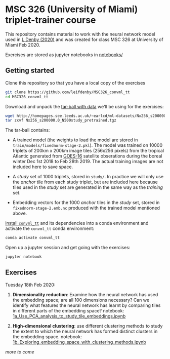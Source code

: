 # MSC 326 (University of Miami) triplet-trainer course

This repository contains material to work with the neural network model used in
[L Denby
(2020)](https://agupubs.onlinelibrary.wiley.com/doi/10.1029/2019GL085190) and
was created for class MSC 326 at University of Miami Feb 2020.

Exercises are stored as jupyter notebooks in [notebooks/](notebooks/)

## Getting started

Clone this repository so that you have a local copy of the exercises

```bash
git clone https://github.com/leifdenby/MSC326_convml_tt
cd MSC326_convml_tt
```

Download and unpack the [tar-ball with
data](http://homepages.see.leeds.ac.uk/~earlcd/ml-datasets/Nx256_s200000.0_N500study_pretrained.tgz)
we'll be using for the exercises:

```bash
wget http://homepages.see.leeds.ac.uk/~earlcd/ml-datasets/Nx256_s200000.0_N500study_pretrained.tgz
tar zxvf Nx256_s200000.0_N500study_pretrained.tgz
```

The tar-ball contains:

- A trained model (the weights to load the model are stored in
  `train/models/fixednorm-stage-2.pkl`). The model was trained on 10000
  triplets of 200km x 200km image tiles (256x256 pixels) from the tropical
  Atlantic generated from [GOES-16](https://en.wikipedia.org/wiki/GOES-16)
  satellite obserations during the boreal winter Dec 1st 2018 to Feb 28th
   2019. The actual training images are not included here to save space.

- A *study* set of 1000 triplets, stored in `study/`. In practice we will only
  use the *anchor* tile from each study triplet, but are included here because
  tiles used in the *study* set are generated in the same way as the *training*
  set.

- Embedding vectors for the 1000 *anchor* tiles in the *study* set, stored in
  `fixednorm-stage-2.emb.nc` produced with the trained model mentioned above.

[install `convml_tt`](https://github.com/leifdenby/convml_tt#getting-started)
and its dependencies into a conda environment and activate the `convml_tt`
conda environment:

```bash
conda activate convml_tt
```

Open up a jupyter session and get going with the exercises:

```bash
jupyter notebook
```

## Exercises

Tuesday 18th Feb 2020:

1) **Dimensionality reduction**: Examine how the neural
   network has used the embedding space; are all 100 dimensions necessary? Can
   we identify what features the neural network has learnt by comparing tiles
   in different parts of the embedding space? notebook: [1a_Use_PCA_analysis_to_study_tile_embeddings.ipynb](notebooks/1a_Use_PCA_analysis_to_study_tile_embeddings.ipynb)

2) **High-dimensional clustering**: use different
   clustering methods to study the extent to which the neural network has
   formed distinct clusters in the embedding space.
   notebook: [1b_Exploring_embedding_space_with_clustering_methods.ipynb](notebooks/1b_Exploring_embedding_space_with_clustering_methods.ipynb)

*more to come*
